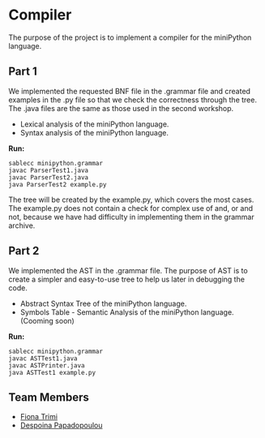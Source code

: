 # Compiler 
The purpose of the project is to implement a compiler for the miniPython language.

## Part 1
We implemented the requested BNF file in the .grammar file and created examples in the .py file
so that we check the correctness through the tree.
The .java files are the same as those used in the second workshop.

- Lexical analysis of the miniPython language.
- Syntax analysis of the miniPython language.

**Run:**
```
sablecc minipython.grammar
javac ParserTest1.java
javac ParserTest2.java
java ParserTest2 example.py
```
Τhe tree will be created by the example.py, which covers the
most cases. The example.py does not contain a check for complex use of and, or and not,
because we have had difficulty in implementing them in the grammar archive.

## Part 2
We implemented the AST in the .grammar file. The purpose of AST is to create a simpler and easy-to-use tree to help us later in debugging the code.

- Abstract Syntax Tree of the miniPython language.
- Symbols Table - Semantic Analysis of the miniPython language. (Cooming soon)

**Run:**
```
sablecc minipython.grammar
javac ASTTest1.java
javac ASTPrinter.java
java ASTTest1 example.py
```
## Team Members
- [Fiona Trimi](https://github.com/fionatrimi)
- [Despoina Papadopoulou](https://github.com/Despoina2000)
